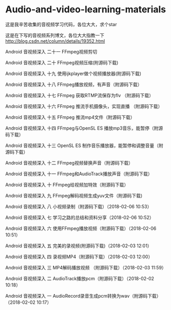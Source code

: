 # Audio-and-video-learning-materials

这是我辛苦收集的音视频学习代码，各位大大，求个star

这是在下写的音视频系列博文，各位大大指教一下 http://blog.csdn.net/column/details/19352.html

Android 音视频深入 二十一 FFmpeg视频剪切

Android 音视频深入 二十 FFmpeg视频压缩(附源码下载)

Android 音视频深入 十九 使用ijkplayer做个视频播放器(附源码下载)

Android 音视频深入 十八 FFmpeg播放视频，有声音（附源码下载）

Android 音视频深入 十七 FFmpeg 获取RTMP流保存为flv （附源码下载）

Android 音视频深入 十六 FFmpeg 推流手机摄像头，实现直播 （附源码下载）

Android 音视频深入 十五 FFmpeg 推流mp4文件（附源码下载）

Android 音视频深入 十四 FFmpeg与OpenSL ES 播放mp3音乐，能暂停（附源码下载）

Android 音视频深入 十三 OpenSL ES 制作音乐播放器，能暂停和调整音量（附源码下载）

Android 音视频深入 十二 FFmpeg视频替换声音（附源码下载）

Android 音视频深入 十一 FFmpeg和AudioTrack播放声音（附源码下载）

Android 音视频深入 十 FFmpeg给视频加特效（附源码下载）

Android 音视频深入 九 FFmpeg解码视频生成yuv文件（附源码下载)

Android 音视频深入 八 小视频录制（附源码下载）（2018-02-06 10:53） 	

Android 音视频深入 七 学习之路的总结和资料分享（2018-02-06 10:52）

Android 音视频深入 六 使用FFmpeg播放视频（附源码下载）（2018-02-06 10:51） 	

Android 音视频深入 五 完美的录视频(附源码下载)（2018-02-03 12:01） 	

Android 音视频深入 四 录视频MP4（附源码下载）（2018-02-03 12:00） 	

Android 音视频深入 三 MP4解码播放视频 （附源码下载）（2018-02-03 11:59） 	

Android 音视频深入 二 AudioTrack播放pcm（附源码下载）（2018-02-02 10:18） 	

Android 音视频深入 一 AudioRecord录音生成pcm转换为wav（附源码下载）（2018-02-02 10:17）
